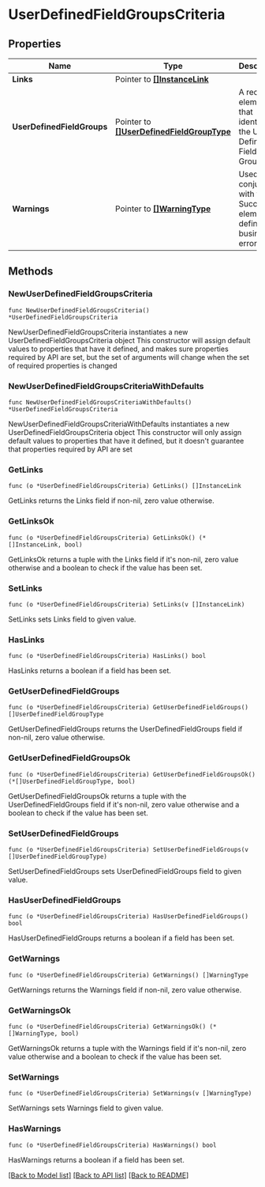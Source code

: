 # UserDefinedFieldGroupsCriteria

## Properties

Name | Type | Description | Notes
------------ | ------------- | ------------- | -------------
**Links** | Pointer to [**[]InstanceLink**](InstanceLink.md) |  | [optional] 
**UserDefinedFieldGroups** | Pointer to [**[]UserDefinedFieldGroupType**](UserDefinedFieldGroupType.md) | A recurring element that identifies the User Defined Field Group. | [optional] 
**Warnings** | Pointer to [**[]WarningType**](WarningType.md) | Used in conjunction with the Success element to define a business error. | [optional] 

## Methods

### NewUserDefinedFieldGroupsCriteria

`func NewUserDefinedFieldGroupsCriteria() *UserDefinedFieldGroupsCriteria`

NewUserDefinedFieldGroupsCriteria instantiates a new UserDefinedFieldGroupsCriteria object
This constructor will assign default values to properties that have it defined,
and makes sure properties required by API are set, but the set of arguments
will change when the set of required properties is changed

### NewUserDefinedFieldGroupsCriteriaWithDefaults

`func NewUserDefinedFieldGroupsCriteriaWithDefaults() *UserDefinedFieldGroupsCriteria`

NewUserDefinedFieldGroupsCriteriaWithDefaults instantiates a new UserDefinedFieldGroupsCriteria object
This constructor will only assign default values to properties that have it defined,
but it doesn't guarantee that properties required by API are set

### GetLinks

`func (o *UserDefinedFieldGroupsCriteria) GetLinks() []InstanceLink`

GetLinks returns the Links field if non-nil, zero value otherwise.

### GetLinksOk

`func (o *UserDefinedFieldGroupsCriteria) GetLinksOk() (*[]InstanceLink, bool)`

GetLinksOk returns a tuple with the Links field if it's non-nil, zero value otherwise
and a boolean to check if the value has been set.

### SetLinks

`func (o *UserDefinedFieldGroupsCriteria) SetLinks(v []InstanceLink)`

SetLinks sets Links field to given value.

### HasLinks

`func (o *UserDefinedFieldGroupsCriteria) HasLinks() bool`

HasLinks returns a boolean if a field has been set.

### GetUserDefinedFieldGroups

`func (o *UserDefinedFieldGroupsCriteria) GetUserDefinedFieldGroups() []UserDefinedFieldGroupType`

GetUserDefinedFieldGroups returns the UserDefinedFieldGroups field if non-nil, zero value otherwise.

### GetUserDefinedFieldGroupsOk

`func (o *UserDefinedFieldGroupsCriteria) GetUserDefinedFieldGroupsOk() (*[]UserDefinedFieldGroupType, bool)`

GetUserDefinedFieldGroupsOk returns a tuple with the UserDefinedFieldGroups field if it's non-nil, zero value otherwise
and a boolean to check if the value has been set.

### SetUserDefinedFieldGroups

`func (o *UserDefinedFieldGroupsCriteria) SetUserDefinedFieldGroups(v []UserDefinedFieldGroupType)`

SetUserDefinedFieldGroups sets UserDefinedFieldGroups field to given value.

### HasUserDefinedFieldGroups

`func (o *UserDefinedFieldGroupsCriteria) HasUserDefinedFieldGroups() bool`

HasUserDefinedFieldGroups returns a boolean if a field has been set.

### GetWarnings

`func (o *UserDefinedFieldGroupsCriteria) GetWarnings() []WarningType`

GetWarnings returns the Warnings field if non-nil, zero value otherwise.

### GetWarningsOk

`func (o *UserDefinedFieldGroupsCriteria) GetWarningsOk() (*[]WarningType, bool)`

GetWarningsOk returns a tuple with the Warnings field if it's non-nil, zero value otherwise
and a boolean to check if the value has been set.

### SetWarnings

`func (o *UserDefinedFieldGroupsCriteria) SetWarnings(v []WarningType)`

SetWarnings sets Warnings field to given value.

### HasWarnings

`func (o *UserDefinedFieldGroupsCriteria) HasWarnings() bool`

HasWarnings returns a boolean if a field has been set.


[[Back to Model list]](../README.md#documentation-for-models) [[Back to API list]](../README.md#documentation-for-api-endpoints) [[Back to README]](../README.md)


